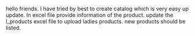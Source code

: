 hello friends.
I have tried by best to create catalog which is very easy up update.
In excel file provide information of the product.
update the l\_products excel file to upload ladies products.
new products should be listed.

